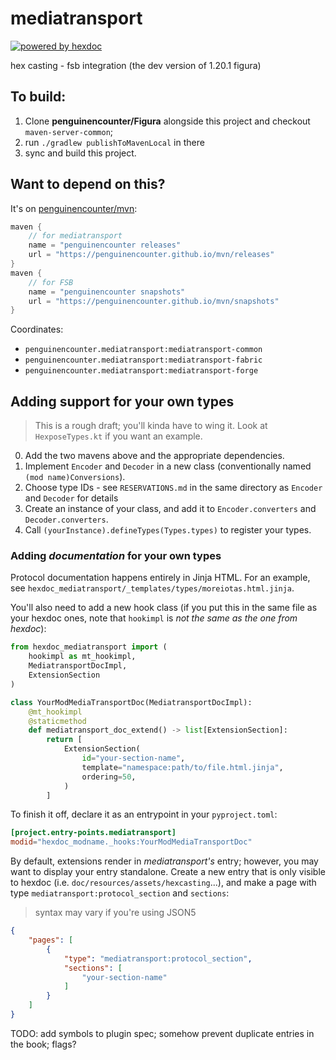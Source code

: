 # mediatransport

[![powered by hexdoc](https://img.shields.io/endpoint?url=https://hexxy.media/api/v0/badge/hexdoc?label=1)](https://github.com/hexdoc-dev/hexdoc)

hex casting - fsb integration (the dev version of 1.20.1 figura)

## To build:
1. Clone **penguinencounter/Figura** alongside this project and checkout `maven-server-common`;
2. run `./gradlew publishToMavenLocal` in there
3. sync and build this project.

## Want to depend on this?
It's on [penguinencounter/mvn](https://github.com/penguinencounter/mvn):

```kts
maven {
    // for mediatransport
    name = "penguinencounter releases"
    url = "https://penguinencounter.github.io/mvn/releases"
}
maven {
    // for FSB
    name = "penguinencounter snapshots"
    url = "https://penguinencounter.github.io/mvn/snapshots"
}
```

Coordinates:
- `penguinencounter.mediatransport:mediatransport-common`
- `penguinencounter.mediatransport:mediatransport-fabric`
- `penguinencounter.mediatransport:mediatransport-forge`

## Adding support for your own types
> This is a rough draft; you'll kinda have to wing it. Look at `HexposeTypes.kt` if you want an example.

0. Add the two mavens above and the appropriate dependencies.
1. Implement `Encoder` and `Decoder` in a new class (conventionally named `(mod name)Conversions`).
2. Choose type IDs - see `RESERVATIONS.md` in the same directory as `Encoder` and `Decoder` for details
3. Create an instance of your class, and add it to `Encoder.converters` and `Decoder.converters`.
4. Call `(yourInstance).defineTypes(Types.types)` to register your types.

### Adding _documentation_ for your own types
Protocol documentation happens entirely in Jinja HTML. For an example, see `hexdoc_mediatransport/_templates/types/moreiotas.html.jinja`.

You'll also need to add a new hook class (if you put this in the same file as your hexdoc ones, note that `hookimpl` is _not the same as the one from hexdoc_):
```py
from hexdoc_mediatransport import (
    hookimpl as mt_hookimpl,
    MediatransportDocImpl,
    ExtensionSection
)

class YourModMediaTransportDoc(MediatransportDocImpl):
    @mt_hookimpl
    @staticmethod
    def mediatransport_doc_extend() -> list[ExtensionSection]:
        return [
            ExtensionSection(
                id="your-section-name",
                template="namespace:path/to/file.html.jinja",
                ordering=50,
            )
        ]
```

To finish it off, declare it as an entrypoint in your `pyproject.toml`:
```toml
[project.entry-points.mediatransport]
modid="hexdoc_modname._hooks:YourModMediaTransportDoc"
```

By default, extensions render in _mediatransport's_ entry; however, you may want to display your entry standalone. Create a new entry that is only visible to hexdoc (i.e. `doc/resources/assets/hexcasting`...), and make a page with type `mediatransport:protocol_section` and `sections`:

> syntax may vary if you're using JSON5

```json
{
    "pages": [
        {
            "type": "mediatransport:protocol_section",
            "sections": [
                "your-section-name"
            ]
        }
    ]
}
```

TODO: add symbols to plugin spec; somehow prevent duplicate entries in the book; flags?
